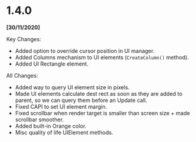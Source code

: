 # 1.4.0

**[30/11/2020]**

Key Changes:

- Added option to override cursor position in UI manager.
- Added Columns mechanism to UI elements (`CreateColumn()` method).
- Added UI Rectangle element.

All Changes:

- Added way to query UI element size in pixels.
- Made UI elements calculate dest rect as soon as they are added to parent, so we can query them before an Update call.
- Fixed CAPI to set UI element margin.
- Fixed scrollbar when render target is smaller than screen size + made scrollbar smoother.
- Added built-in Orange color.
- Misc quality of life UIElement methods.